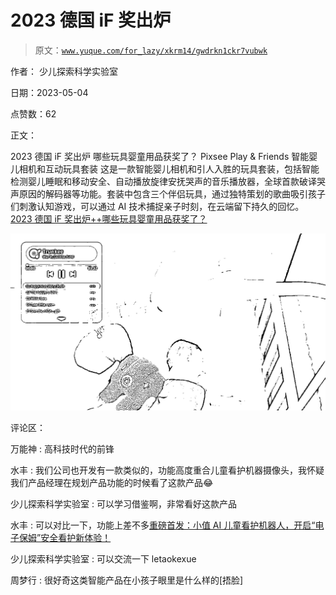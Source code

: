 # 2023 德国 iF 奖出炉

> 原文：[`www.yuque.com/for_lazy/xkrm14/gwdrkn1ckr7vubwk`](https://www.yuque.com/for_lazy/xkrm14/gwdrkn1ckr7vubwk)

作者： 少儿探索科学实验室

日期：2023-05-04

点赞数：62

正文：

2023 德国 iF 奖出炉 哪些玩具婴童用品获奖了？ Pixsee Play & Friends 智能婴儿相机和互动玩具套装 这是一款智能婴儿相机和引人入胜的玩具套装，包括智能检测婴儿睡眠和移动安全、自动播放旋律安抚哭声的音乐播放器，全球首款破译哭声原因的解码器等功能。套装中包含三个伴侣玩具，通过独特策划的歌曲吸引孩子们刺激认知游戏，可以通过 AI 技术捕捉亲子时刻，在云端留下持久的回忆。 [2023 德国 iF 奖出炉++哪些玩具婴童用品获奖了？](https://mp.weixin.qq.com/s/5XijqU9ZFd8fJdB2xi3mlA)

![](img/d8eab5c8abcf0be80674de66e9a45c16.png)  

评论区：

万能神 : 高科技时代的前锋

水丰 : 我们公司也开发有一款类似的，功能高度重合儿童看护机器摄像头，我怀疑我们产品经理在规划产品功能的时候看了这款产品😂

少儿探索科学实验室 : 可以学习借鉴啊，非常看好这款产品

水丰 : 可以对比一下，功能上差不多[重磅首发：小值 AI 儿童看护机器人，开启“电子保姆”安全看护新体验！](https://mp.weixin.qq.com/s/grkq1ocifRysKZuPSyUWYw)

少儿探索科学实验室 : 可以交流一下 letaokexue

周梦行 : 很好奇这类智能产品在小孩子眼里是什么样的[捂脸]

